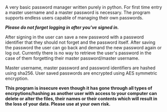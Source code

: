A very basic password manager written purely in python. For first time entry a master username and a master password is necessary. The program supports endless users capable of managing their own passwords. 

__*Please do not forget logging in after you've signed in.*__

After signing in the user can save a new password with a password identifier that they should not forget and the password itself. After saving the password the user can go back and demand the new password again or log out. Currently there is no way to retrieve the user's password in the case of them forgetting their master password/master username.

Master username, master password and password identifiers are hashed using sha256. User saved passwords are encrypted using AES symmetric encryption.  

__This program is insecure even though it has gone through all types of encrpytions/hashing as another user with access to your computer can delete or alter the files, their names or their contents which will result in the loss of your data. Please use at your own risk.__
